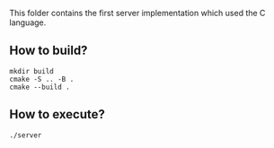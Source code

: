 This folder contains the first server implementation which used the C language.

## How to build?

```
mkdir build
cmake -S .. -B .
cmake --build .
```

## How to execute?

```
./server
```
